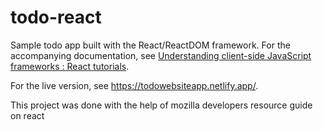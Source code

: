 
 # todo-react

Sample todo app built with the React/ReactDOM framework. For the accompanying documentation, see
[Understanding client-side JavaScript frameworks
: React tutorials](https://wiki.developer.mozilla.org/en-US/docs/Learn/Tools_and_testing/Client-side_JavaScript_frameworks#React_tutorials).


For the live version, see https://todowebsiteapp.netlify.app/.

This project was done with the help of mozilla developers resource guide on react
